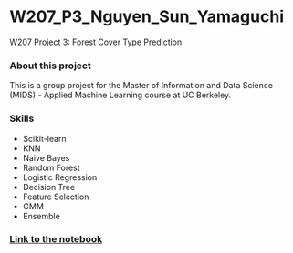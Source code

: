 # W207_P3_Nguyen_Sun_Yamaguchi
W207 Project 3: Forest Cover Type Prediction

### About this project

This is a group project for the Master of Information and Data Science (MIDS) - Applied Machine Learning course at UC Berkeley.

### Skills

* Scikit-learn
* KNN
* Naive Bayes
* Random Forest
* Logistic Regression
* Decision Tree
* Feature Selection
* GMM
* Ensemble

### [Link to the notebook](https://github.com/nobuyamaguchi/W207_P3_Nguyen_Sun_Yamaguchi/blob/hien/notebook/W207_P3_Nguyen_Sun_Yamaguchi.ipynb)

